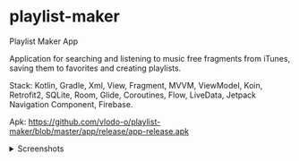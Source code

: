# playlist-maker
Playlist Maker App

Application for searching and listening to music free fragments from iTunes, saving them to favorites and creating playlists.

Stack: Kotlin, Gradle, Xml, View, Fragment, MVVM, ViewModel, Koin, Retrofit2, SQLite, Room, Glide, Coroutines, Flow, LiveData, Jetpack Navigation Component, Firebase.

Apk: https://github.com/vlodo-o/playlist-maker/blob/master/app/release/app-release.apk

<details> 
  <summary>Screenshots</summary>
    
  ![playlistmaker_search](https://github.com/vlodo-o/playlist-maker/assets/25658578/3177ca55-7f78-4bf5-af31-22613df1c14f)

  ![playlistmaker_search2](https://github.com/vlodo-o/playlist-maker/assets/25658578/644c0ee2-3be3-4235-a065-ace86bf3c1ac)

  ![playlistmaker_player](https://github.com/vlodo-o/playlist-maker/assets/25658578/8f216c97-f55b-480e-a53d-39994536a4a4)

  ![playlistmaker_favorites](https://github.com/vlodo-o/playlist-maker/assets/25658578/28c2767a-df42-4208-93d2-ae1362883746)

  ![playlistmaker_playlists](https://github.com/vlodo-o/playlist-maker/assets/25658578/0d3ae12d-bc4f-4888-89a5-985e84094bd3)

  ![playlistmaker_playlist](https://github.com/vlodo-o/playlist-maker/assets/25658578/251ac7e1-5636-4466-8659-1441852abe82)

  ![playlistmaker_create_playlist](https://github.com/vlodo-o/playlist-maker/assets/25658578/b4fcdc1b-0467-4f68-b5d7-d981a5cb2636)

  ![playlistmaker_settings](https://github.com/vlodo-o/playlist-maker/assets/25658578/9ca4e1f7-4359-423a-b818-e179405ab10d)

</details>



